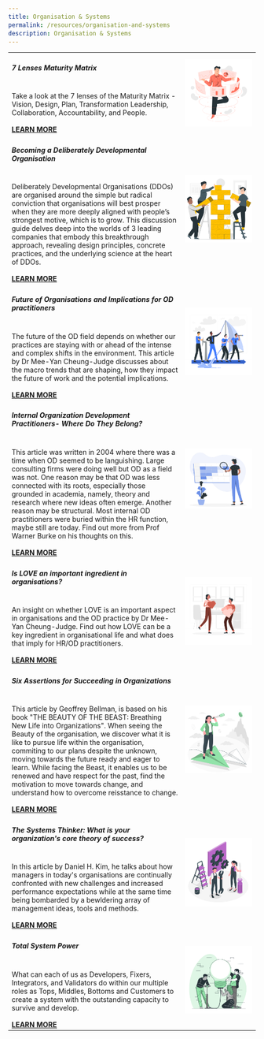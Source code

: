 ```yaml
---
title: Organisation & Systems
permalink: /resources/organisation-and-systems
description: Organisation & Systems
---
```

<table><col width="70%"><col width="30%">

<tr><td><h5><b>7 Lenses Maturity Matrix </b> </h5><br>
Take a look at the 7 lenses of the Maturity Matrix - Vision, Design, Plan, Transformation Leadership, Collaboration, Accountability, and People. <br><br><a href ="https://go.gov.sg/matrixmaturity"><b>LEARN MORE</b></a></td> <td><img src="/images/datamodel.jpg"></td></tr>
  
<tr><td><h5><b>Becoming a Deliberately Developmental Organisation </b> </h5><br>
Deliberately Developmental Organisations (DDOs) are organised around the simple but radical conviction that organisations will best prosper when they are more deeply aligned with people’s strongest motive, which is to grow. This discussion guide delves deep into the worlds of 3 leading companies that embody this breakthrough approach, revealing design principles, concrete practices, and the underlying science at the heart of DDOs. <br><br><a href ="https://go.gov.sg/ddo"><b>LEARN MORE</b></a></td> <td><img src="/images/team10.jpg"></td></tr>
  
<tr><td><h5><b>Future of Organisations and Implications for OD practitioners </b> </h5><br>
The future of the OD field depends on whether our practices are staying with or ahead of the intense and complex shifts in the environment. This article by Dr Mee-Yan Cheung-Judge discusses about the macro trends that are shaping, how they impact the future of work and the potential implications. <br><br><a href ="https://go.gov.sg/futureorg"><b>LEARN MORE</b></a></td> <td><img src="/images/team9.jpg"></td></tr>
  
<tr><td><h5><b>Internal Organization Development Practitioners- Where Do They Belong? </b> </h5><br>
This article was written in 2004 where there was a time when OD seemed to be languishing. Large consulting firms were doing well but OD as a field was not. One reason may be that OD was less connected with its roots, especially those grounded in academia, namely, theory and research where new ideas often emerge. Another reason may be structural. Most internal OD practitioners were buried within the HR function, maybe still are today. Find out more from Prof Warner Burke on his thoughts on this. <br><br><a href ="https://go.gov.sg/whereodbelong"><b>LEARN MORE</b></a></td> <td><img src="/images/roles.jpg"></td></tr>
  
<tr><td><h5><b>Is LOVE an important ingredient in organisations? </b> </h5><br>
An insight on whether LOVE is an important aspect in organisations and the OD practice by Dr Mee-Yan Cheung-Judge. Find out how LOVE can be a key ingredient in organisational life and what does that imply for HR/OD practitioners. <br><br><a href ="https://go.gov.sg/loveorg"><b>LEARN MORE</b></a></td> <td><img src="/images/love.jpg"></td></tr>
  
<tr><td><h5><b>Six Assertions for Succeeding in Organizations </b> </h5><br>
This article by Geoffrey Bellman, is based on his book "THE BEAUTY OF THE BEAST: Breathing New Life into Organizations". When seeing the Beauty of the organisation, we discover what it is like to pursue life within the organisation, commiting to our plans despite the unknown, moving towards the future ready and eager to learn. While facing the Beast, it enables us to be renewed and have respect for the past, find the motivation to move towards change, and understand how to overcome reisstance to change. <br><br><a href ="https://go.gov.sg/sixassertions  "><b>LEARN MORE</b></a></td> <td><img src="/images/future.jpg"></td></tr>
  
  <tr><td><h5><b>The Systems Thinker: What is your organization's core theory of success? </b> </h5><br>
In this article by Daniel H. Kim, he talks about how managers in today's organisations are continually confronted with new challenges and increased performance expectations while at the same time being bombarded by a bewldering array of management ideas, tools and methods. <br><br><a href ="https://go.gov.sg/systemthinker"><b>LEARN MORE</b></a></td> <td><img src="/images/toolkit1.jpg"></td></tr>
  
  <tr><td><h5><b>Total System Power </b> </h5><br>
What can each of us as Developers, Fixers, Integrators, and Validators do within our multiple roles as Tops, Middles, Bottoms and Customers to create a system with the outstanding capacity to survive and develop. <br><br><a href ="https://go.gov.sg/systempower"><b>LEARN MORE</b></a></td> <td><img src="/images/lightbulb1.jpg"></td></tr>